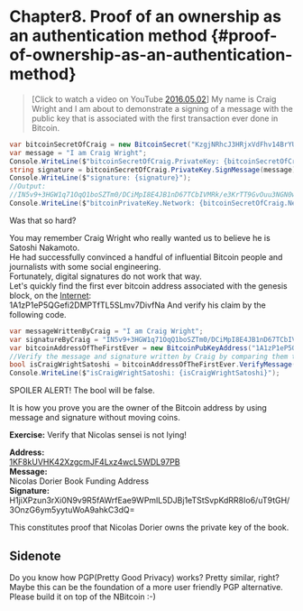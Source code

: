 # Chapter8. Proof of an ownership as an authentication method {#proof-of-ownership-as-an-authentication-method}
> [Click to watch a video on YouTube [2016.05.02](https://www.youtube.com/watch?v=dZNtbAFnr-0)] My name is Craig Wright and I am about to demonstrate a signing of a message with the public key that is associated with the first transaction ever done in Bitcoin.  

```cs
var bitcoinSecretOfCraig = new BitcoinSecret("KzgjNRhcJ3HRjxVdFhv14BrYUKrYBzdoxQyR2iJBHG9SNGGgbmtC");
var message = "I am Craig Wright";
Console.WriteLine($"bitcoinSecretOfCraig.PrivateKey: {bitcoinSecretOfCraig.PrivateKey}");
string signature = bitcoinSecretOfCraig.PrivateKey.SignMessage(message);
Console.WriteLine($"signature: {signature}");
//Output:
//IN5v9+3HGW1q71OqQ1boSZTm0/DCiMpI8E4JB1nD67TCbIVMRk/e3KrTT9GvOuu3NGN0w8R2lWOV2cxnBp+Of8c=
Console.WriteLine($"bitcoinPrivateKey.Network: {bitcoinSecretOfCraig.Network}");
```  

Was that so hard?  

You may remember Craig Wright who really wanted us to believe he is Satoshi Nakamoto.  
He had successfully convinced a handful of influential Bitcoin people and journalists with some social engineering.  
Fortunately, digital signatures do not work that way.  
Let's quickly find the first ever bitcoin address associated with the genesis block, on the [Internet](https://en.bitcoin.it/wiki/Genesis_block):  
1A1zP1eP5QGefi2DMPTfTL5SLmv7DivfNa
And verify his claim by the following code.  

```cs
var messageWrittenByCraig = "I am Craig Wright";
var signatureByCraig = "IN5v9+3HGW1q71OqQ1boSZTm0/DCiMpI8E4JB1nD67TCbIVMRk/e3KrTT9GvOuu3NGN0w8R2lWOV2cxnBp+Of8c=";
var bitcoinAddressOfTheFirstEver = new BitcoinPubKeyAddress("1A1zP1eP5QGefi2DMPTfTL5SLmv7DivfNa");
//Verify the message and signature written by Craig by comparing them to ones located in the bitcoin address of the first ever.
bool isCraigWrightSatoshi = bitcoinAddressOfTheFirstEver.VerifyMessage(messageWrittenByCraig, signatureByCraig);
Console.WriteLine($"isCraigWrightSatoshi: {isCraigWrightSatoshi}");
```  

SPOILER ALERT! The bool will be false.  

It is how you prove you are the owner of the Bitcoin address by using message and signature without moving coins.  


**Exercise:** Verify that Nicolas sensei is not lying!

**Address:**  
[1KF8kUVHK42XzgcmJF4Lxz4wcL5WDL97PB](https://blockchain.info/address/1KF8kUVHK42XzgcmJF4Lxz4wcL5WDL97PB)  
**Message:**  
Nicolas Dorier Book Funding Address  
**Signature:**  
H1jiXPzun3rXi0N9v9R5fAWrfEae9WPmlL5DJBj1eTStSvpKdRR8Io6/uT9tGH/3OnzG6ym5yytuWoA9ahkC3dQ=  

This constitutes proof that Nicolas Dorier owns the private key of the book.  
  

## Sidenote
Do you know how PGP(Pretty Good Privacy) works? Pretty similar, right?  
Maybe this can be the foundation of a more user friendly PGP alternative.  
Please build it on top of the NBitcoin :-)
